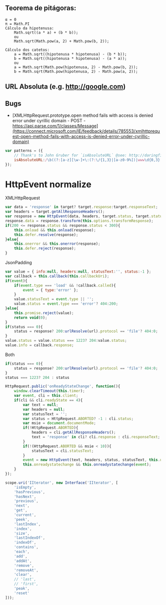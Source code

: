 ## Teorema de pitágoras:

	α = 0
	π = Math.PI
	Cálculo da hipotenusa:
		Math.sqrt((a * a) + (b * b));
		ou
		Math.sqrt(Math.pow(a, 2) + Math.pow(b, 2));

	Cálculo dos catetos:
		a = Math.sqrt((hipotenusa * hipotenusa) - (b * b));
		b = Math.sqrt((hipotenusa * hipotenusa) - (a * a));
		ou
		a = Math.sqrt(Math.pow(hipotenusa, 2) - Math.pow(b, 2));
		b = Math.sqrt(Math.pow(hipotenusa, 2) - Math.pow(a, 2));


## URL Absoluta (e.g. http://google.com)

## Bugs
- [XMLHttpRequest.prototype.open method fails with access is denied error under cyrillic domain - POST - https://api.parse.com/1/classes/Message](https://connect.microsoft.com/IE/feedback/details/785553/xmlhttprequest-open-method-fails-with-access-is-denied-error-under-cyrillic-domain)

```javascript
var patterns = ({
	// Thank's to John Gruber for `isAbsoluteURL` @see: http://daringfireball.net/2010/07/improved_regex_for_matching_urls
	isAbsoluteURL:/\b((?:[a-z][\w-]+\:(?:\/{1,3}|[a-z0-9%])|www\d{0,3}[.]|[a-z0-9.\-]+[.][a-z]{2,4}\/)(?:[^\s()<>]+|\(([^\s()<>]+|(\([^\s()<>]+\)))*\))+(?:\(([^\s()<>]+|(\([^\s()<>]+\)))*\)|[^\s`!()\[\]{};:'".,<>?«»“”‘’]))/i
});
```

HttpEvent normalize
===================

XMLHttpRequest
```javascript
var data = 'response' in target? target.response:target.responseText;
var headers = target.getAllResponseHeaders();
var response = new HttpEvent(data, headers, target.status, target.statusText, this.options);
response.data = response.transform(this.options.transformResponse);
if(200 <= response.status && response.status < 300){
	this.onload && this.onload(response);
	this.defer.resolve(response);
}else{
	this.onerror && this.onerror(response);
	this.defer.reject(response);
}
```

JsonPadding
```javascript
var value = { info:null, headers:null, statusText:'', status:-1 };
var callback = this.callback(this.callbackUri);
if(event){
	if(event.type === 'load' && !callback.called){
		event = { type:'error' };
	}
	value.statusText = event.type || '';
	value.status = event.type === 'error'? 404:200;
}else{
	this.promise.reject(value);
	return void(0);
}
if(status === 0){
	status = response? 200:urlResolve(url).protocol == 'file'? 404:0;
}
value.status = value.status === 1223? 204:value.status;
value.info = callback.response;
```

Both
```javascript
if(status === 0){
	status = response? 200:urlResolve(url).protocol == 'file'? 404:0;
}
status === 1223? 204 : status
```

```javascript
HttpRequest.public('onReadyStateChange', function(){
	window.clearTimeout(this.timer);
	var event, cli = this.client;
	if(cli && cli.readyState == 4){
		var text = null;
		var headers = null;
		var statusText = '';
		var status = HttpRequest.ABORTED? -1 : cli.status;
		var msie = document.documentMode;
		if(!HttpRequest.ABORTED){
			headers = cli.getAllResponseHeaders();
			text = 'response' in cli? cli.response : cli.responseText;
		}
		if(!(HttpRequest.ABORTED && msie < 10)){
			statusText = cli.statusText;
		}
		event = new HttpEvent(text, headers, status, statusText, this.url);
		this.onreadystatechange && this.onreadystatechange(event);
	}
});
```

```javascript
scope.uri('IIterator', new Interface('IIterator', [
	'isEmpty',
	'hasPrevious',
	'hasNext',
	'previous',
	'next',
	'get',
	'current',
	'peek',
	'lastIndex',
	'index',
	'size',
	'lastIndexOf',
	'indexOf',
	'contains',
	'each',
	'add',
	'addAt',
	'remove',
	'removeAt',
	'clear',
	// 'last',
	// 'first',
	'peak',
	'reset'
]));
```